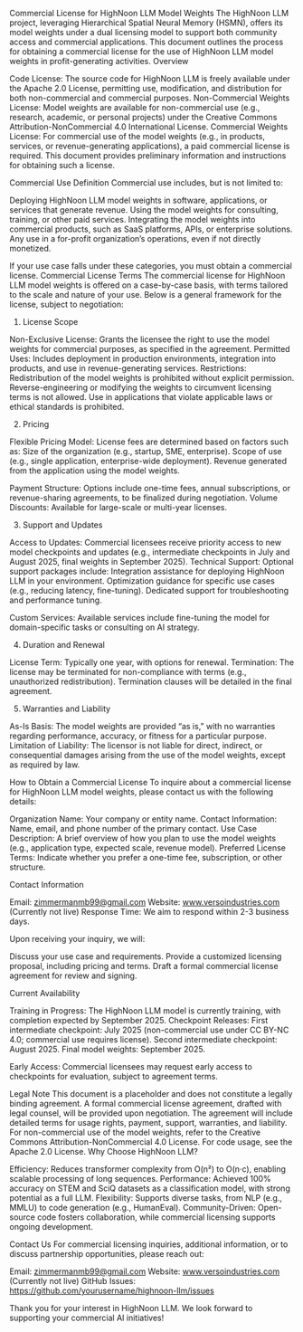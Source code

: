 Commercial License for HighNoon LLM Model Weights
The HighNoon LLM project, leveraging Hierarchical Spatial Neural Memory (HSMN), offers its model weights under a dual licensing model to support both community access and commercial applications. This document outlines the process for obtaining a commercial license for the use of HighNoon LLM model weights in profit-generating activities.
Overview

Code License: The source code for HighNoon LLM is freely available under the Apache 2.0 License, permitting use, modification, and distribution for both non-commercial and commercial purposes.
Non-Commercial Weights License: Model weights are available for non-commercial use (e.g., research, academic, or personal projects) under the Creative Commons Attribution-NonCommercial 4.0 International License.
Commercial Weights License: For commercial use of the model weights (e.g., in products, services, or revenue-generating applications), a paid commercial license is required. This document provides preliminary information and instructions for obtaining such a license.

Commercial Use Definition
Commercial use includes, but is not limited to:

Deploying HighNoon LLM model weights in software, applications, or services that generate revenue.
Using the model weights for consulting, training, or other paid services.
Integrating the model weights into commercial products, such as SaaS platforms, APIs, or enterprise solutions.
Any use in a for-profit organization’s operations, even if not directly monetized.

If your use case falls under these categories, you must obtain a commercial license.
Commercial License Terms
The commercial license for HighNoon LLM model weights is offered on a case-by-case basis, with terms tailored to the scale and nature of your use. Below is a general framework for the license, subject to negotiation:
1. License Scope

Non-Exclusive License: Grants the licensee the right to use the model weights for commercial purposes, as specified in the agreement.
Permitted Uses: Includes deployment in production environments, integration into products, and use in revenue-generating services.
Restrictions:
Redistribution of the model weights is prohibited without explicit permission.
Reverse-engineering or modifying the weights to circumvent licensing terms is not allowed.
Use in applications that violate applicable laws or ethical standards is prohibited.



2. Pricing

Flexible Pricing Model: License fees are determined based on factors such as:
Size of the organization (e.g., startup, SME, enterprise).
Scope of use (e.g., single application, enterprise-wide deployment).
Revenue generated from the application using the model weights.


Payment Structure: Options include one-time fees, annual subscriptions, or revenue-sharing agreements, to be finalized during negotiation.
Volume Discounts: Available for large-scale or multi-year licenses.

3. Support and Updates

Access to Updates: Commercial licensees receive priority access to new model checkpoints and updates (e.g., intermediate checkpoints in July and August 2025, final weights in September 2025).
Technical Support: Optional support packages include:
Integration assistance for deploying HighNoon LLM in your environment.
Optimization guidance for specific use cases (e.g., reducing latency, fine-tuning).
Dedicated support for troubleshooting and performance tuning.


Custom Services: Available services include fine-tuning the model for domain-specific tasks or consulting on AI strategy.

4. Duration and Renewal

License Term: Typically one year, with options for renewal.
Termination: The license may be terminated for non-compliance with terms (e.g., unauthorized redistribution). Termination clauses will be detailed in the final agreement.

5. Warranties and Liability

As-Is Basis: The model weights are provided “as is,” with no warranties regarding performance, accuracy, or fitness for a particular purpose.
Limitation of Liability: The licensor is not liable for direct, indirect, or consequential damages arising from the use of the model weights, except as required by law.

How to Obtain a Commercial License
To inquire about a commercial license for HighNoon LLM model weights, please contact us with the following details:

Organization Name: Your company or entity name.
Contact Information: Name, email, and phone number of the primary contact.
Use Case Description: A brief overview of how you plan to use the model weights (e.g., application type, expected scale, revenue model).
Preferred License Terms: Indicate whether you prefer a one-time fee, subscription, or other structure.

Contact Information

Email: zimmermanmb99@gmail.com
Website: www.versoindustries.com  (Currently not live)
Response Time: We aim to respond within 2-3 business days.

Upon receiving your inquiry, we will:

Discuss your use case and requirements.
Provide a customized licensing proposal, including pricing and terms.
Draft a formal commercial license agreement for review and signing.

Current Availability

Training in Progress: The HighNoon LLM model is currently training, with completion expected by September 2025.
Checkpoint Releases:
First intermediate checkpoint: July 2025 (non-commercial use under CC BY-NC 4.0; commercial use requires license).
Second intermediate checkpoint: August 2025.
Final model weights: September 2025.


Early Access: Commercial licensees may request early access to checkpoints for evaluation, subject to agreement terms.

Legal Note
This document is a placeholder and does not constitute a legally binding agreement. A formal commercial license agreement, drafted with legal counsel, will be provided upon negotiation. The agreement will include detailed terms for usage rights, payment, support, warranties, and liability.
For non-commercial use of the model weights, refer to the Creative Commons Attribution-NonCommercial 4.0 License. For code usage, see the Apache 2.0 License.
Why Choose HighNoon LLM?

Efficiency: Reduces transformer complexity from O(n²) to O(n·c), enabling scalable processing of long sequences.
Performance: Achieved 100% accuracy on STEM and SciQ datasets as a classification model, with strong potential as a full LLM.
Flexibility: Supports diverse tasks, from NLP (e.g., MMLU) to code generation (e.g., HumanEval).
Community-Driven: Open-source code fosters collaboration, while commercial licensing supports ongoing development.

Contact Us
For commercial licensing inquiries, additional information, or to discuss partnership opportunities, please reach out:

Email: zimmermanmb99@gmail.com
Website: www.versoindustries.com  (Currently not live)
GitHub Issues: https://github.com/yourusername/highnoon-llm/issues

Thank you for your interest in HighNoon LLM. We look forward to supporting your commercial AI initiatives!
